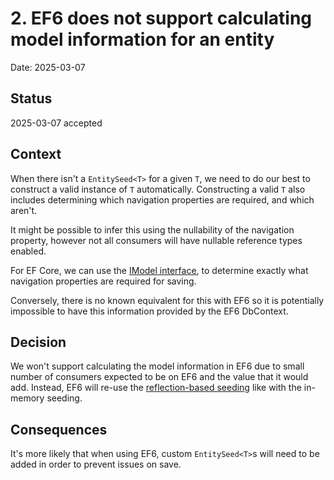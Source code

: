 # 2. EF6 does not support calculating model information for an entity

Date: 2025-03-07

## Status

2025-03-07 accepted

## Context

When there isn't a `EntitySeed<T>` for a given `T`, we need to do our best to construct a valid instance of `T` automatically. Constructing a valid `T` also includes determining which navigation properties are required, and which aren't.

It might be possible to infer this using the nullability of the navigation property, however not all consumers will have nullable reference types enabled.

For EF Core, we can use the [IModel interface](https://learn.microsoft.com/en-us/dotnet/api/microsoft.entityframeworkcore.metadata.imodel), to determine exactly what navigation properties are required for saving.

Conversely, there is no known equivalent for this with EF6 so it is potentially impossible to have this information provided by the EF6 DbContext.

## Decision

We won't support calculating the model information in EF6 due to small number of consumers expected to be on EF6 and the value that it would add.
Instead, EF6 will re-use the [reflection-based seeding](../../README.md#reflection-based-seeding) like with the in-memory seeding.

## Consequences

It's more likely that when using EF6, custom `EntitySeed<T>`s will need to be added in order to prevent issues on save.
